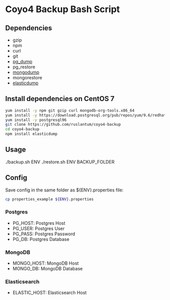 # Coyo4 Backup Bash Script

## Dependencies

* gzip
* npm
* curl
* git
* [pg_dump](https://www.postgresql.org/docs/9.6/static/app-pgdump.html)
* pg_restore
* [mongodump](https://docs.mongodb.com/manual/tutorial/backup-and-restore-tools/)
* mongorestore
* [elasticdump](https://github.com/taskrabbit/elasticsearch-dump#installing)

## Install dependencies on CentOS 7

```bash
yum install -y npm git gzip curl mongodb-org-tools.x86_64
yum install -y https://download.postgresql.org/pub/repos/yum/9.6/redhat/rhel-7-x86_64/pgdg-centos96-9.6-3.noarch.rpm
yum install -y postgresql96
git clone https://github.com/ruslantum/coyo4-backup
cd coyo4-backup
npm install elasticdump
```

## Usage

./backup.sh ENV
./restore.sh ENV BACKUP_FOLDER

## Config

Save config in the same folder as ${ENV}.properties file:
```bash
cp properties_example ${ENV}.properties
```

### Postgres

* PG_HOST: Postgres Host
* PG_USER: Postgres User
* PG_PASS: Postgres Password
* PG_DB: Postgres Database

### MongoDB

* MONGO_HOST: MongoDB Host
* MONGO_DB: MongoDB Database

### Elasticsearch

* ELASTIC_HOST: Elasticsearch Host
